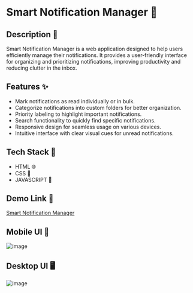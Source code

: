 # Smart Notification Manager 🔔

## Description 📝
Smart Notification Manager is a web application designed to help users efficiently manage their notifications. It provides a user-friendly interface for organizing and prioritizing notifications, improving productivity and reducing clutter in the inbox.

## Features ✨
- Mark notifications as read individually or in bulk.
- Categorize notifications into custom folders for better organization.
- Priority labeling to highlight important notifications.
- Search functionality to quickly find specific notifications.
- Responsive design for seamless usage on various devices.
- Intuitive interface with clear visual cues for unread notifications.

## Tech Stack 🔨
- HTML 🌐
- CSS 🎨
- JAVASCRIPT 🚀

## Demo Link 🔗
[Smart Notification Manager](https://notifications-page-main-sandy.vercel.app/)

## Mobile UI 📱
![image](https://github.com/Vishwanathanselvamoorthy/notifications-page-main/assets/147639866/182899fa-0895-4af4-9415-d2c2f8e7fa0d)

## Desktop UI 🖥️
![image](https://github.com/Vishwanathanselvamoorthy/notifications-page-main/assets/147639866/7cb8436c-f1e8-4e43-adf5-fc1d38da3fb8)


